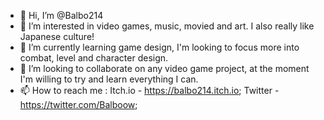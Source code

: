 - 👋 Hi, I’m @Balbo214
- 👀 I’m interested in video games, music, movied and art. I also really like Japanese culture!
- 🌱 I’m currently learning game design, I'm looking to focus more into combat, level and character design.
- 💞️ I’m looking to collaborate on any video game project, at the moment I'm willing to try and learn everything I can.
- 📫 How to reach me : Itch.io - https://balbo214.itch.io; Twitter - https://twitter.com/Balboow;

<!---
Balbo214/Balbo214 is a ✨ special ✨ repository because its `README.md` (this file) appears on your GitHub profile.
You can click the Preview link to take a look at your changes.
--->
